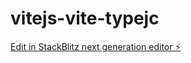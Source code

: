 # vitejs-vite-typejc

[Edit in StackBlitz next generation editor ⚡️](https://stackblitz.com/~/github.com/ahiru401066/vitejs-vite-typejc)